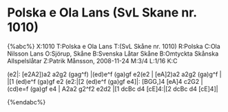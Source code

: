 # Polska e Ola Lans (SvL Skane nr. 1010)

{%abc%}
X:1010
T:Polska e Ola Lans 
T:(SvL Skåne nr. 1010)
R:Polska
C:Ola Nilsson Lans
O:Sjörup, Skåne
B:Svenska Låtar Skåne
B:Omtyckta Skånska Allspelslåtar
Z:Patrik Månsson, 2008-11-24
M:3/4
L:1/16
K:C

(e2|: [e2A2])a2 a2g2 (gag^f) |(ed)e^f (ga)gf e2(e2 | [eA]2)a2 a2g2 (ga)g^f |
|[1 (ed)e^f (ga)gf e2 (e2:|[2 (ed)e^f (ga)gf e4]|: [BGG,]4 [eA]4 c2G2 | (cd)e=f (ga)gf e4 |
A2a2 g2^f2 e2d2 |[1 dcBc d4 [cE]4:|[2 dcBc d4 [cE]4]|


{%endabc%}

